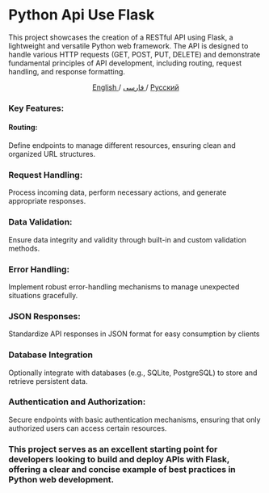 
# Python Api Use Flask

This project showcases the creation of a RESTful API using Flask, a lightweight and versatile Python web framework. The API is designed to handle various HTTP requests (GET, POST, PUT, DELETE) and demonstrate fundamental principles of API development, including routing, request handling, and response formatting.



<p align="center">
 <a href="./README-eng.md">
 English
 </a>
 /
 <a href="./README-fa.md">
 فارسی
 </a>
   /
  <a href="./README-ru.md">
 Русский
 </a>
</p>

### Key Features:

#### Routing:
Define endpoints to manage different resources, ensuring clean and organized URL structures.

### Request Handling:
Process incoming data, perform necessary actions, and generate appropriate responses.

### Data Validation:
Ensure data integrity and validity through built-in and custom validation methods.

### Error Handling:
Implement robust error-handling mechanisms to manage unexpected situations gracefully.

### JSON Responses:
Standardize API responses in JSON format for easy consumption by clients

### Database Integration
Optionally integrate with databases (e.g., SQLite, PostgreSQL) to store and retrieve persistent data.

### Authentication and Authorization:
Secure endpoints with basic authentication mechanisms, ensuring that only authorized users can access certain resources.

###
### This project serves as an excellent starting point for developers looking to build and deploy APIs with Flask, offering a clear and concise example of best practices in Python web development.
